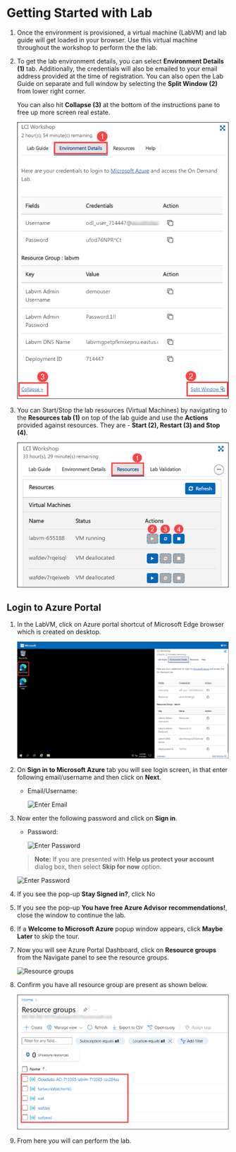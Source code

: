 # Getting Started with Lab

1. Once the environment is provisioned, a virtual machine (LabVM) and lab guide will get loaded in your browser. Use this virtual machine throughout the workshop to perform the the lab.


1. To get the lab environment details, you can select **Environment Details (1)** tab. Additionally, the credentials will also be emailed to your email address provided at the time of registration. You can also open the Lab Guide on separate and full window by selecting the **Split Window (2)** from lower right corner. 

   You can also hit **Collapse (3)** at the bottom of the instructions pane to free up more screen real estate.

   ![](./media/gs-08.png "Lab Environment")
 
1. You can Start/Stop the lab resources (Virtual Machines) by navigating to the **Resources tab (1)** on top of the lab guide and use the **Actions** provided against resources. They are - **Start (2), Restart (3) and Stop (4)**.

   ![](./media/gs-03.png "Lab Environment")

## Login to Azure Portal
1. In the LabVM, click on Azure portal shortcut of Microsoft Edge browser which is created on desktop.

   ![](./media/gs-07.png "Lab Environment")
   
1. On **Sign in to Microsoft Azure** tab you will see login screen, in that enter following email/username and then click on **Next**. 
   * Email/Username: <inject key="AzureAdUserEmail"></inject>
   
     ![](./media/image7.png "Enter Email")
     
1. Now enter the following password and click on **Sign in**.
   * Password: <inject key="AzureAdUserPassword"></inject>
   
     ![](./media/image8.png "Enter Password")
     
   >**Note:** If you are presented with **Help us protect your account** dialog box, then select **Skip for now** option.

       
    ![](./media/MFA.png "Enter Password")
  
1. If you see the pop-up **Stay Signed in?**, click No

1. If you see the pop-up **You have free Azure Advisor recommendations!**, close the window to continue the lab.

1. If a **Welcome to Microsoft Azure** popup window appears, click **Maybe Later** to skip the tour.
   
1. Now you will see Azure Portal Dashboard, click on **Resource groups** from the Navigate panel to see the resource groups.

    ![](./media/select-rg.png "Resource groups")
   
1. Confirm you have all resource group are present as shown below.

    ![](./media/gs-02.png "Resource groups")
   
1. From here you will can perform the lab.

